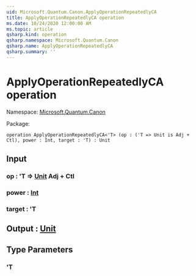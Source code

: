 ```yaml
---
uid: Microsoft.Quantum.Canon.ApplyOperationRepeatedlyCA
title: ApplyOperationRepeatedlyCA operation
ms.date: 10/24/2020 12:00:00 AM
ms.topic: article
qsharp.kind: operation
qsharp.namespace: Microsoft.Quantum.Canon
qsharp.name: ApplyOperationRepeatedlyCA
qsharp.summary: ''
---
```


# ApplyOperationRepeatedlyCA operation

Namespace: [Microsoft.Quantum.Canon](xref:Microsoft.Quantum.Canon)

Package: [](https://nuget.org/packages/)




```qsharp
operation ApplyOperationRepeatedlyCA<'T> (op : ('T => Unit is Adj + Ctl), power : Int, target : 'T) : Unit
```


## Input

### op : 'T => [Unit](xref:microsoft.quantum.lang-ref.unit) Adj + Ctl




### power : [Int](xref:microsoft.quantum.lang-ref.int)




### target : 'T





## Output : [Unit](xref:microsoft.quantum.lang-ref.unit)



## Type Parameters

### 'T

